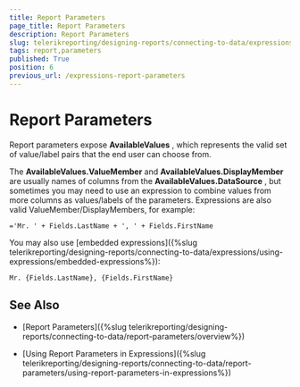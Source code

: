 ```yaml
---
title: Report Parameters
page_title: Report Parameters 
description: Report Parameters
slug: telerikreporting/designing-reports/connecting-to-data/expressions/using-expressions/report-parameters
tags: report,parameters
published: True
position: 6
previous_url: /expressions-report-parameters
---
```


# Report Parameters



Report parameters expose __AvailableValues__ ,         which represents the          valid set of value/label pairs that the end user can choose from.

The __AvailableValues.ValueMember__  and         __AvailableValues.DisplayMember__          are usually names of columns from the __AvailableValues.DataSource__ ,         but sometimes you may need to use an expression to combine values from more         columns as values/labels of the parameters. Expressions are also valid         ValueMember/DisplayMembers, for example:

    ='Mr. ' + Fields.LastName + ', ' + Fields.FirstName

You may also use         [embedded expressions]({%slug telerikreporting/designing-reports/connecting-to-data/expressions/using-expressions/embedded-expressions%}):

    Mr. {Fields.LastName}, {Fields.FirstName}

## See Also

 * [Report Parameters]({%slug telerikreporting/designing-reports/connecting-to-data/report-parameters/overview%})

 * [Using Report Parameters in Expressions]({%slug telerikreporting/designing-reports/connecting-to-data/report-parameters/using-report-parameters-in-expressions%})

